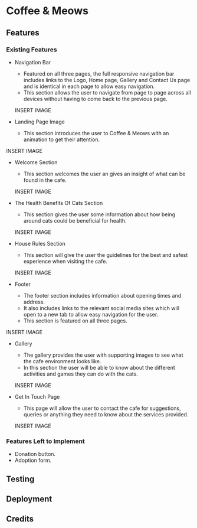 # Coffee & Meows

## Features

### Existing Features

* Navigation Bar  
  * Featured on all three pages, the full responsive navigation bar includes links to the Logo, Home page, Gallery and Contact Us page and is identical in each page to allow easy navigation.
  * This section allows the user to navigate from page to page across all devices without having to come back to the previous page.
  
  INSERT IMAGE
  
* Landing Page Image
  * This section introduces the user to Coffee & Meows with an animation to get their attention.

INSERT IMAGE

* Welcome Section
  * This section welcomes the user an gives an insight of what can be found in the cafe.
  
  INSERT IMAGE
  
* The Health Benefits Of Cats Section
  * This section gives the user some information about how being around cats could be beneficial for health.
  
  INSERT IMAGE
  
* House Rules Section
  * This section will give the user the guidelines for the best and safest experience when visiting the cafe.
  
  INSERT IMAGE
  
* Footer
  * The footer section includes information about opening times and address.
  * It also includes links to the relevant social media sites which will open to a new tab to allow easy navigation for the user.
  * This section is featured on all three pages.

 INSERT IMAGE

* Gallery
  * The gallery provides the user with supporting images to see what the cafe environment looks like.
  * In this section the user will be able to know about the different activities and games they can do with the cats.

   INSERT IMAGE

* Get In Touch Page
  * This page will allow the user to contact the cafe for suggestions, queries or anything they need to know about the services provided.
  
  INSERT IMAGE
  
### Features Left to Implement

* Donation button.
* Adoption form.

## Testing

## Deployment

## Credits
